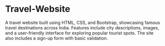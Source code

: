 # Travel-Website
A travel website built using HTML, CSS, and Bootstrap, showcasing famous travel destinations across India. Features include city descriptions, images, and a user-friendly interface for exploring popular tourist spots. The site also includes a sign-up form with basic validation.

